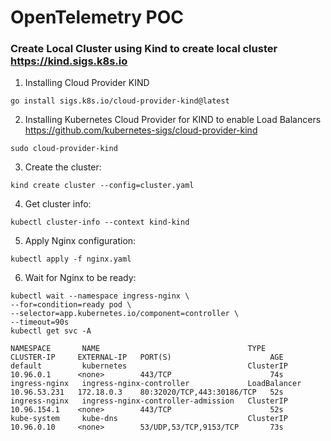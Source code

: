 # OpenTelemetry POC


### Create Local Cluster using Kind to create local cluster https://kind.sigs.k8s.io

1. Installing Cloud Provider KIND

```shell
go install sigs.k8s.io/cloud-provider-kind@latest
```

2. Installing Kubernetes Cloud Provider for KIND to enable Load
   Balancers https://github.com/kubernetes-sigs/cloud-provider-kind

```shell
sudo cloud-provider-kind
```

3. Create the cluster:

```shell
kind create cluster --config=cluster.yaml
```

4. Get cluster info:

```shell
kubectl cluster-info --context kind-kind
```

5. Apply Nginx configuration:

```shell
kubectl apply -f nginx.yaml
```

6. Wait for Nginx to be ready:

```shell
kubectl wait --namespace ingress-nginx \
--for=condition=ready pod \
--selector=app.kubernetes.io/component=controller \
--timeout=90s
kubectl get svc -A
```
```
NAMESPACE       NAME                                 TYPE           CLUSTER-IP     EXTERNAL-IP   PORT(S)                      AGE
default         kubernetes                           ClusterIP      10.96.0.1      <none>        443/TCP                      74s
ingress-nginx   ingress-nginx-controller             LoadBalancer   10.96.53.231   172.18.0.3    80:32020/TCP,443:30186/TCP   52s
ingress-nginx   ingress-nginx-controller-admission   ClusterIP      10.96.154.1    <none>        443/TCP                      52s
kube-system     kube-dns                             ClusterIP      10.96.0.10     <none>        53/UDP,53/TCP,9153/TCP       73s
```

